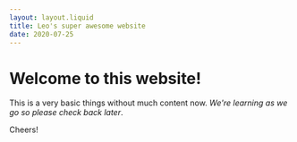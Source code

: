 ```yaml
---
layout: layout.liquid
title: Leo's super awesome website
date: 2020-07-25
---
```


# Welcome to this website!

This is a very basic things without much content now.
*We're learning as we go so please check back later*.

Cheers!

